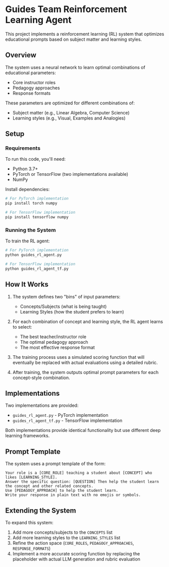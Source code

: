 # Guides Team Reinforcement Learning Agent

This project implements a reinforcement learning (RL) system that optimizes educational prompts based on subject matter and learning styles.

## Overview

The system uses a neural network to learn optimal combinations of educational parameters:
- Core instructor roles
- Pedagogy approaches
- Response formats

These parameters are optimized for different combinations of:
- Subject matter (e.g., Linear Algebra, Computer Science)
- Learning styles (e.g., Visual, Examples and Analogies)

## Setup

### Requirements

To run this code, you'll need:
- Python 3.7+
- PyTorch or TensorFlow (two implementations available)
- NumPy

Install dependencies:

```bash
# For PyTorch implementation
pip install torch numpy

# For TensorFlow implementation
pip install tensorflow numpy
```

### Running the System

To train the RL agent:

```bash
# For PyTorch implementation
python guides_rl_agent.py

# For TensorFlow implementation
python guides_rl_agent_tf.py
```

## How It Works

1. The system defines two "bins" of input parameters:
   - Concepts/Subjects (what is being taught)
   - Learning Styles (how the student prefers to learn)

2. For each combination of concept and learning style, the RL agent learns to select:
   - The best teacher/instructor role
   - The optimal pedagogy approach
   - The most effective response format

3. The training process uses a simulated scoring function that will eventually be replaced with actual evaluations using a detailed rubric.

4. After training, the system outputs optimal prompt parameters for each concept-style combination.

## Implementations

Two implementations are provided:
- `guides_rl_agent.py` - PyTorch implementation
- `guides_rl_agent_tf.py` - TensorFlow implementation

Both implementations provide identical functionality but use different deep learning frameworks.

## Prompt Template

The system uses a prompt template of the form:

```
Your role is a [CORE_ROLE] teaching a student about [CONCEPT] who likes [LEARNING_STYLE].
Answer the specific question: [QUESTION] Then help the student learn the concept and other related concepts.
Use [PEDAGOGY_APPROACH] to help the student learn.
Write your response in plain text with no emojis or symbols.
```

## Extending the System

To expand this system:
1. Add more concepts/subjects to the `CONCEPTS` list
2. Add more learning styles to the `LEARNING_STYLES` list
3. Refine the action space (`CORE_ROLES`, `PEDAGOGY_APPROACHES`, `RESPONSE_FORMATS`) 
4. Implement a more accurate scoring function by replacing the placeholder with actual LLM generation and rubric evaluation